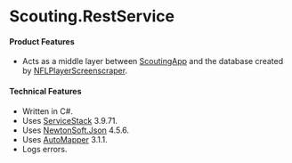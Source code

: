 Scouting.RestService
====================

#### Product Features

 * Acts as a middle layer between [ScoutingApp](https://github.com/JimGorman17/ScoutingApp) and the database created by [NFLPlayerScreenscraper](https://github.com/JimGorman17/NFLPlayerScreenscraper).

#### Technical Features

 * Written in C#.
 * Uses [ServiceStack](https://servicestack.net) 3.9.71.
 * Uses [NewtonSoft.Json](http://json.codeplex.com) 4.5.6.
 * Uses [AutoMapper](https://github.com/AutoMapper/AutoMapper) 3.1.1.
 * Logs errors.
